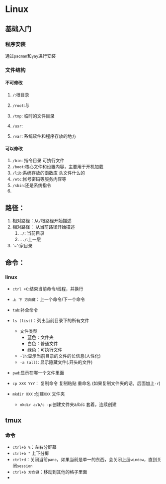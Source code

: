  

# Linux

## 基础入门

### 程序安装

通过`pacman`和`yay`进行安装





### 文件结构

#### 不可修改

1. `/`:根目录

2. `/root`:与

3. `/tmp`: 临时的文件目录
4. `/usr`: 
5. `/var`: 系统软件和程序存放的地方



#### 可以修改

1. `/bin`: 指令目录 可执行文件
2. `/boot`:核心文件和设置内容，主要用于开机加载
3. `/lib`:系统存放的函数库 头文件什么的
4. `/etc`:帐号密码等服务内容等
5. `/sbin`:还是系统指令
6. 

## 路径：

1. 相对路径：从`/`根路径开始描述
2. 相对路径： 从当前路径开始描述
   1. `./`: 当前目录
   2. `../`:上一层
3. '~':家目录

## 命令：

### linux

- `ctrl +C`:结束当前命令/线程，并换行
- `上 下 方向键`：上一个命令/下一个命令
- `tab`:补全命令
- `ls (list)`：列出当前目录下的所有文件

  - 文件类型
    - 蓝色：文件夹
    - 白色：普通文件
    - 绿色：可执行文件
  - `-lh`:显示当前目录的文件的长信息(人性化)
  - `-a (all)`: 显示隐藏文件(.开头的文件)
- `pwd`:显示在哪一个文件里面
- `cp XXX YYY`： 复制命令 复制粘贴 重命名  (如果复制文件夹的话，后面加上`-r`)
- `mkdir XXX` :创建`XXX` 文件夹
  - `mkdir a/b/c -p`:创建文件夹a/b/c 套着，连续创建

## tmux

### 命令

- `ctrl+b %`：左右分屏幕
- `ctrl+b "` 上下分屏
- `ctrl+d`：关闭当前`pane`，如果当前是单一的东西，会关闭上层`window`，直到关闭`session`
- `ctrl+b 方向键`：移动到其他的格子里面
- 


